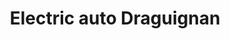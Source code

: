 ---
title: "Electric auto Draguignan"
url: /draguignan/electric-auto-draguignan/
shop: réparation de voitures
---